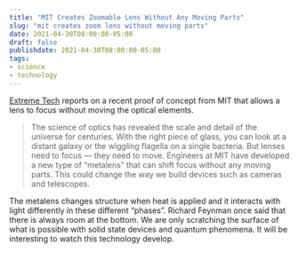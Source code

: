 ```yaml
---
title: "MIT Creates Zoomable Lens Without Any Moving Parts"
slug: "mit creates zoom lens without moving parts"
date: 2021-04-30T08:00:00-05:00
draft: false
publishdate: 2021-04-30T08:00:00-05:00
tags:
- science
- technology
---
```


[Extreme Tech][1] reports on a recent proof of concept from MIT that allows a lens to focus without moving the optical elements.

>The science of optics has revealed the scale and detail of the universe for centuries. With the right piece of glass, you can look at a distant galaxy or the wiggling flagella on a single bacteria. But lenses need to focus — they need to move. Engineers at MIT have developed a new type of “metalens” that can shift focus without any moving parts. This could change the way we build devices such as cameras and telescopes. 

The metalens changes structure when heat is applied and it interacts with light differently in these different “phases”. Richard Feynman once said that there is always room at the bottom. We are only scratching the surface of what is possible with solid state devices and quantum phenomena. It will be interesting to watch this technology develop. <!--more-->

[1]: https://www.extremetech.com/extreme/320211-mit-creates-zoomable-metalens-without-any-moving-parts
